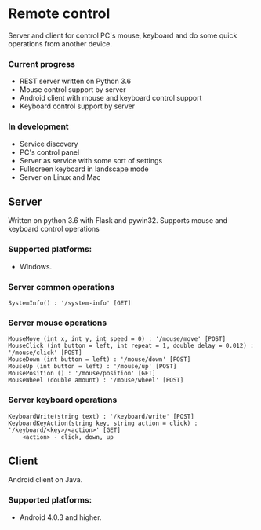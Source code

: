 # Remote control
Server and client for control PC's mouse, keyboard and do some quick operations from another device.

### Current progress
* REST server written on Python 3.6
* Mouse control support by server
* Android client with mouse and keyboard control support
* Keyboard control support by server

### In development
* Service discovery
* PC's control panel
* Server as service with some sort of settings
* Fullscreen keyboard in landscape mode
* Server on Linux and Mac

## Server
Written on python 3.6 with Flask and pywin32.
Supports mouse and keyboard control operations

### Supported platforms:
* Windows.

### Server common operations
	SystemInfo() : '/system-info' [GET]
	
### Server mouse operations
	MouseMove (int x, int y, int speed = 0) : '/mouse/move' [POST]
	MouseClick (int button = left, int repeat = 1, double delay = 0.012) : '/mouse/click' [POST]
	MouseDown (int button = left) : '/mouse/down' [POST]
	MouseUp (int button = left) : '/mouse/up' [POST]
	MousePosition () : '/mouse/position' [GET]
	MouseWheel (double amount) : '/mouse/wheel' [POST]
	
### Server keyboard operations
	KeyboardWrite(string text) : '/keyboard/write' [POST]
	KeyboardKeyAction(string key, string action = click) : '/keyboard/<key>/<action>' [GET]
		<action> - click, down, up
	
## Client
Android client on Java.
	
### Supported platforms:
* Android 4.0.3 and higher.
	


